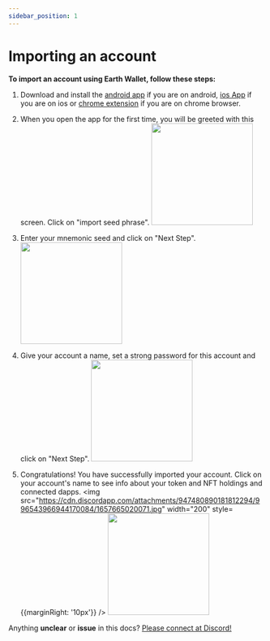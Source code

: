 ```yaml
---
sidebar_position: 1
---
```


# Importing an account

**To import an account using Earth Wallet, follow these steps:**

1. Download and install the [android app](https://play.google.com/store/apps/details?id=earth.wallet.app) if you are on android, [ios App](https://sahilaujla.com/) if you are on ios or [chrome extension](https://chrome.google.com/webstore/detail/earth-wallet/agkfnefiabmfpanochlcakggnkdfmmjd) if you are on chrome browser.

2. When you open the app for the first time, you will be greeted with this screen. Click on "import seed phrase".
   <img src="https://cdn.discordapp.com/attachments/947480890181812294/996543967820779600/1657665020101.jpg" width="200" />

3. Enter your mnemonic seed and click on "Next Step".
   <img src="https://cdn.discordapp.com/attachments/947480890181812294/996569194021793812/IMG_20220712_200720.jpg" width="200" />

4. Give your account a name, set a strong password for this account and click on "Next Step".
   <img src="https://cdn.discordapp.com/attachments/947480890181812294/996569194499932270/IMG_20220712_200908.jpg" width="200" />

5. Congratulations! You have successfully imported your account. Click on your account's name to see info about your token and NFT holdings and connected dapps.
   <img src="https://cdn.discordapp.com/attachments/947480890181812294/996543966944170084/1657665020071.jpg" width="200" style={{marginRight: '10px'}} />
   <img src="https://cdn.discordapp.com/attachments/947480890181812294/996543966717689856/1657665020061.jpg" width="200" />

Anything **unclear** or **issue** in this docs? [Please connect at Discord!](https://discord.gg/bPBN9qShUr)
